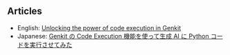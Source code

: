 ## Articles

- English: [Unlocking the power of code execution in Genkit](https://medium.com/firebase-developers/getting-started-with-code-execution-in-genkit-c5391b45b321)
- Japanese: [Genkit の Code Execution 機能を使って生成 AI に Python コードを実行させてみた](https://zenn.dev/cureapp/articles/dbd7dcd36f5b96)